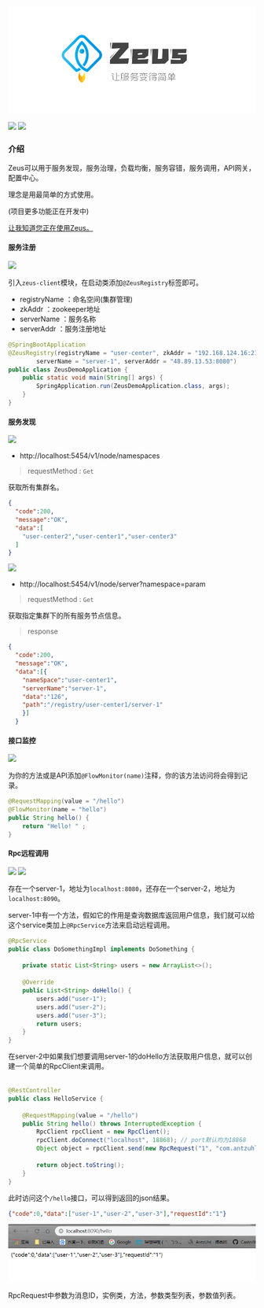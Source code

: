 <p align="center">
<img src="/images/logo.png" alt="Zeus">
</p>

![](https://img.shields.io/badge/zeus-1.0-orange)       ![](https://img.shields.io/badge/license-apache-brightgreen)

### 介绍

Zeus可以用于服务发现，服务治理，负载均衡，服务容错，服务调用，API网关，配置中心。

理念是用最简单的方式使用。

(项目更多功能正在开发中)

[让我知道您正在使用Zeus。](https://github.com/CasterWx/Zeus/issues/1)

#### 服务注册

![](https://img.shields.io/badge/%40-ZeusRegistry-red)

引入`zeus-client`模块，在启动类添加`@ZeusRegistry`标签即可。

* registryName ：命名空间(集群管理)
* zkAddr ：zookeeper地址
* serverName ：服务名称
* serverAddr ：服务注册地址

```java
@SpringBootApplication
@ZeusRegistry(registryName = "user-center", zkAddr = "192.168.124.16:2181",
        serverName = "server-1", serverAddr = "48.89.13.53:8080")
public class ZeusDemoApplication {
    public static void main(String[] args) {
        SpringApplication.run(ZeusDemoApplication.class, args);
    }
}
```

#### 服务发现

![](https://img.shields.io/badge/Get-%2Fv1%2Fnode%2Fnamespaces-red)

* http://localhost:5454/v1/node/namespaces

> requestMethod : `Get`

获取所有集群名。

```json
{
  "code":200,
  "message":"OK",
  "data":[
    "user-center2","user-center1","user-center3"
  ]
}
```

![](https://img.shields.io/badge/Get-server-red)

* http://localhost:5454/v1/node/server?namespace=param

> requestMethod : `Get`

获取指定集群下的所有服务节点信息。

> response

```json
{
  "code":200,
  "message":"OK",
  "data":[{
    "nameSpace":"user-center1",
    "serverName":"server-1",
    "data":"126",
    "path":"/registry/user-center1/server-1"
    }]
  }
```

#### 接口监控

![](https://img.shields.io/badge/%40-FlowMonitor-red)

为你的方法或是API添加`@FlowMonitor(name)`注释，你的该方法访问将会得到记录。

```java
@RequestMapping(value = "/hello")
@FlowMonitor(name = "hello")
public String hello() {
    return "Hello! " ;
}
```

#### Rpc远程调用

![](https://img.shields.io/badge/%40-RpcService-red)  ![](https://img.shields.io/badge/RpcClient-addr,port-red) 

存在一个server-1，地址为`localhost:8080`，还存在一个server-2，地址为`localhost:8090`。

server-1中有一个方法，假如它的作用是查询数据库返回用户信息，我们就可以给这个service类加上`@RpcService`方法来启动远程调用。

```java
@RpcService
public class DoSomethingImpl implements DoSomething {

    private static List<String> users = new ArrayList<>();

    @Override
    public List<String> doHello() {
        users.add("user-1");
        users.add("user-2");
        users.add("user-3");
        return users;
    }
}
```

在server-2中如果我们想要调用server-1的doHello方法获取用户信息，就可以创建一个简单的RpcClient来调用。

```java

@RestController
public class HelloService {

    @RequestMapping(value = "/hello")
    public String hello() throws InterruptedException {
        RpcClient rpcClient = new RpcClient();
        rpcClient.doConnect("localhost", 18868); // port默认均为18868
        Object object = rpcClient.send(new RpcRequest("1", "com.antzuhl.zeusdemo2.service.impl.DoSomethingImpl", "doHello", null, null));

        return object.toString();
    }
}
```

此时访问这个`/hello`接口，可以得到返回的json结果。

```json
{"code":0,"data":["user-1","user-2","user-3"],"requestId":"1"}
```

![](https://raw.githubusercontent.com/CasterWx/gitpics/master/img/20191231201750.png)

RpcRequest中参数为消息ID，实例类，方法，参数类型列表，参数值列表。

